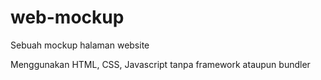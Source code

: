 # web-mockup

Sebuah mockup halaman website

Menggunakan HTML, CSS, Javascript tanpa framework ataupun bundler
